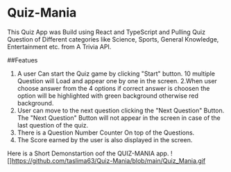 # Quiz-Mania
This Quiz App was Build using React and TypeScript and Pulling Quiz Question of Different categories like Science, Sports, General Knowledge, Entertainment etc. from A Trivia API.

##Featues 
1. A user Can start the Quiz game by clicking "Start" button. 
 10 multiple Question will Load and appear one by one in the screen.
2.When user choose answer from the 4 options if correct answer is choosen the option will be highlighted with green background otherwise red background.
3. User can move to the next question clicking the "Next Question" Button.
  The "Next Question" Button will not appear in the screen in case of the last question of the quiz.
4. There is a Question Number Counter On top of the Questions.
5. The Score earned by the user is also displayed in the screen.


Here is a Short Demonstartion oof the QUIZ-MANIA app.
![]https://github.com/taslima63/Quiz-Mania/blob/main/Quiz_Mania.gif


